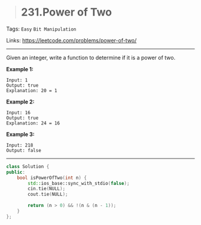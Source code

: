 > # 231.Power of Two

Tags: `Easy` `Bit Manipulation`

Links: https://leetcode.com/problems/power-of-two/

-----

Given an integer, write a function to determine if it is a power of two.

**Example 1:**

```
Input: 1
Output: true 
Explanation: 20 = 1
```

**Example 2:**

```
Input: 16
Output: true
Explanation: 24 = 16
```

**Example 3:**

```
Input: 218
Output: false
```

-----

```c++
class Solution {
public:
    bool isPowerOfTwo(int n) {
        std::ios_base::sync_with_stdio(false);
		cin.tie(NULL);
		cout.tie(NULL);
        
        return (n > 0) && !(n & (n - 1));
    }
};
```

